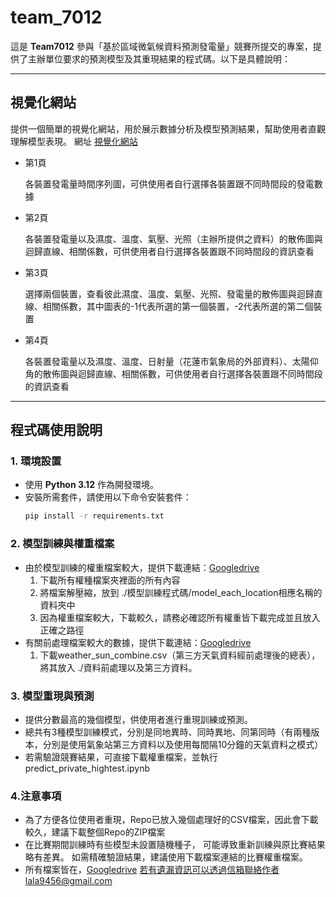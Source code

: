 # team_7012
這是 **Team7012** 參與「基於區域微氣候資料預測發電量」競賽所提交的專案，提供了主辦單位要求的預測模型及其重現結果的程式碼。以下是具體說明：

---

## 視覺化網站
提供一個簡單的視覺化網站，用於展示數據分析及模型預測結果，幫助使用者直觀理解模型表現。
網址
[視覺化網站](https://app.powerbi.com/view?r=eyJrIjoiZTRjM2M0NWUtY2RlOS00ZDI3LThkZWUtNDY3MjUyNzVkNmRlIiwidCI6IjlmMzAyYTkwLTc3NjEtNDRkNi05MjgyLTdjY2M0NWYzOGY3YSIsImMiOjEwfQ%3D%3D)
- 第1頁
  
  各裝置發電量時間序列圖，可供使用者自行選擇各裝置跟不同時間段的發電數據
- 第2頁
  
  各裝置發電量以及濕度、溫度、氣壓、光照（主辦所提供之資料）的散佈圖與迴歸直線、相關係數，可供使用者自行選擇各裝置跟不同時間段的資訊查看

- 第3頁
  
  選擇兩個裝置，查看彼此濕度、溫度、氣壓、光照、發電量的散佈圖與迴歸直線、相關係數，其中圖表的-1代表所選的第一個裝置，-2代表所選的第二個裝置

- 第4頁
  
  各裝置發電量以及濕度、溫度、日射量（花蓮市氣象局的外部資料）、太陽仰角的散佈圖與迴歸直線、相關係數，可供使用者自行選擇各裝置跟不同時間段的資訊查看
  

---

## 程式碼使用說明
### 1. 環境設置
- 使用 **Python 3.12** 作為開發環境。
- 安裝所需套件，請使用以下命令安裝套件：
  ```bash
  pip install -r requirements.txt

### 2. 模型訓練與權重檔案
- 由於模型訓練的權重檔案較大，提供下載連結：[Googledrive](https://drive.google.com/drive/folders/10Oxgz7N0iUbgS9COQwB1CwuHbsRITImN?usp=sharing)
  1. 下載所有權種檔案夾裡面的所有內容
  2. 將檔案解壓縮，放到 ./模型訓練程式碼/model_each_location相應名稱的資料夾中
  3. 因為權重檔案較大，下載較久，請務必確認所有權重皆下載完成並且放入正確之路徑
- 有關前處理檔案較大的數據，提供下載連結：[Googledrive](https://drive.google.com/drive/folders/1er89_figAMLEFkaXcKVBW1qLy1tR4ukK?usp=drive_link)
  1. 下載weather_sun_combine.csv（第三方天氣資料經前處理後的總表），將其放入 ./資料前處理以及第三方資料。

### 3. 模型重現與預測
- 提供分數最高的幾個模型，供使用者進行重現訓練或預測。
- 總共有3種模型訓練模式，分別是同地異時、同時異地、同第同時（有兩種版本，分別是使用氣象站第三方資料以及使用每間隔10分鐘的天氣資料之模式）
- 若需驗證競賽結果，可直接下載權重檔案，並執行predict_private_hightest.ipynb

### 4.注意事項
- 為了方便各位使用者重現，Repo已放入幾個處理好的CSV檔案，因此會下載較久，建議下載整個Repo的ZIP檔案
- 在比賽期間訓練時有些模型未設置隨機種子，
可能導致重新訓練與原比賽結果略有差異。
如需精確驗證結果，建議使用下載檔案連結的比賽權重檔案。
- 所有檔案皆在，[Googledrive](https://drive.google.com/drive/folders/1zxUio2HN6ZE6C5R6WliX3PjrSg4B-v6V?usp=sharing)
  若有遺漏資訊可以透過信箱聯絡作者lala9456@gmail.com
